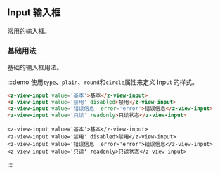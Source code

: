 ## Input 输入框

常用的输入框。

### 基础用法

基础的输入框用法。

:::demo 使用`type`、`plain`、`round`和`circle`属性来定义 Input 的样式。

```html
<z-view-input value='基本'>基本</z-view-input>
<z-view-input value='禁用' disabled>禁用</z-view-input>
<z-view-input value='错误信息' error='error'>错误信息</z-view-input>
<z-view-input value='只读' readonly>只读状态</z-view-input>

```

```source
<z-view-input value='基本'>基本</z-view-input>
<z-view-input value='禁用' disabled>禁用</z-view-input>
<z-view-input value='错误信息' error='error'>错误信息</z-view-input>
<z-view-input value='只读' readonly>只读状态</z-view-input>
```
:::



